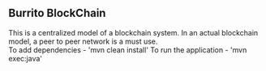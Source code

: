 ## Burrito BlockChain
This is a centralized model of a blockchain system. In an actual blockchain model, a peer to peer network is a must use.
<br>
To add dependencies - 'mvn clean install'
To run the application - 'mvn exec:java'
